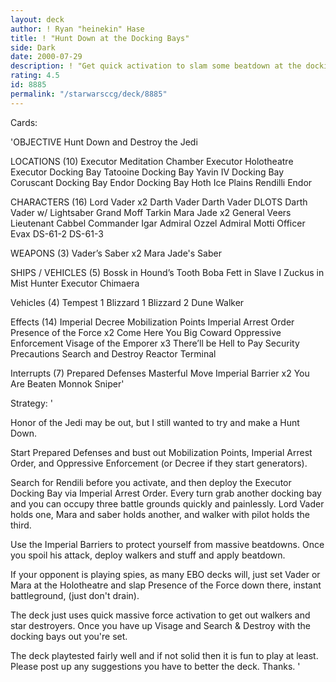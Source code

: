 ```yaml
---
layout: deck
author: ! Ryan "heinekin" Hase
title: ! "Hunt Down at the Docking Bays"
side: Dark
date: 2000-07-29
description: ! "Get quick activation to slam some beatdown at the docking bays"
rating: 4.5
id: 8885
permalink: "/starwarsccg/deck/8885"
---
```

Cards: 

'OBJECTIVE
Hunt Down and Destroy the Jedi

LOCATIONS  (10)
Executor Meditation Chamber
Executor Holotheatre
Executor Docking Bay
Tatooine Docking Bay
Yavin IV Docking Bay
Coruscant Docking Bay
Endor Docking Bay
Hoth Ice Plains
Rendilli
Endor

CHARACTERS  (16)
Lord Vader x2
Darth Vader
Darth Vader DLOTS
Darth Vader w/ Lightsaber
Grand Moff Tarkin
Mara Jade x2
General Veers
Lieutenant Cabbel
Commander Igar
Admiral Ozzel
Admiral Motti
Officer Evax
DS-61-2
DS-61-3

WEAPONS  (3)
Vader’s Saber x2
Mara Jade's Saber

SHIPS / VEHICLES  (5)
Bossk in Hound’s Tooth
Boba Fett in Slave I
Zuckus in Mist Hunter
Executor
Chimaera

Vehicles (4)
Tempest 1
Blizzard 1
Blizzard 2
Dune Walker

Effects (14)
Imperial Decree
Mobilization Points
Imperial Arrest Order
Presence of the Force x2
Come Here You Big Coward
Oppressive Enforcement
Visage of the Emporer x3
There’ll be Hell to Pay
Security Precautions
Search and Destroy
Reactor Terminal

Interrupts (7)
Prepared Defenses
Masterful Move
Imperial Barrier x2
You Are Beaten
Monnok
Sniper'

Strategy: '

Honor of the Jedi may be out, but I still wanted to try and make a Hunt Down.

Start Prepared Defenses and bust out Mobilization Points, Imperial Arrest Order, and Oppressive Enforcement (or Decree if they start generators).

Search for Rendili before you activate, and then deploy the Executor Docking Bay via Imperial Arrest Order.  Every turn grab another docking bay and you can occupy three battle grounds quickly and painlessly.  Lord Vader holds one, Mara and saber holds another, and walker with pilot holds the third.

Use the Imperial Barriers to protect yourself from massive beatdowns.  Once you spoil his attack, deploy walkers and stuff and apply beatdown.

If your opponent is playing spies, as many EBO decks will, just set Vader or Mara at the Holotheatre and slap Presence of the Force down there, instant battleground, (just don't drain).

The deck just uses quick massive force activation to get out walkers and star destroyers.  Once you have up Visage and Search & Destroy with the docking bays out you're set.

The deck playtested fairly well and if not solid then it is fun to play at least.  Please post up any suggestions you have to better the deck.	Thanks. '
